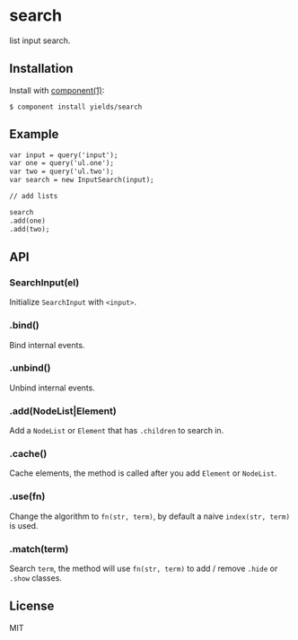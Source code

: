 
# search

  list input search.

## Installation

  Install with [component(1)](http://component.io):

    $ component install yields/search

## Example

```html
var input = query('input');
var one = query('ul.one');
var two = query('ul.two');
var search = new InputSearch(input);

// add lists

search
.add(one)
.add(two);
```

## API

### SearchInput(el)

Initialize `SearchInput` with `<input>`.

### .bind()

Bind internal events.

### .unbind()

Unbind internal events.

### .add(NodeList|Element)

Add a `NodeList` or `Element` that has `.children` to search in.

### .cache()

Cache elements, the method is called after you add `Element` or `NodeList`.

### .use(fn)

Change the algorithm to `fn(str, term)`, by default a naive `index(str, term)` is used.

### .match(term)

Search `term`, the method will use `fn(str, term)` to add / remove `.hide` or `.show` classes.

## License

  MIT
